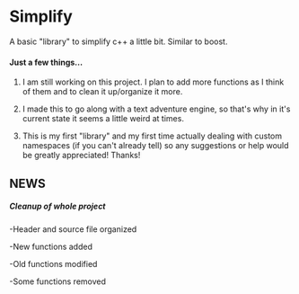 # Simplify
A basic "library" to simplify c++ a little bit. Similar to boost. 


#### Just a few things... ####

1. I am still working on this project. I plan to add more functions as I think of them and to clean it up/organize it more.

2. I made this to go along with a text adventure engine, so that's why in it's current state it seems a little weird at times. 

3. This is my first "library" and my first time actually dealing with custom namespaces (if you can't already tell) so any suggestions or help would be greatly appreciated! Thanks!


## NEWS ##
##### Cleanup of whole project
-Header and source file organized 

-New functions added

-Old functions modified

-Some functions removed
